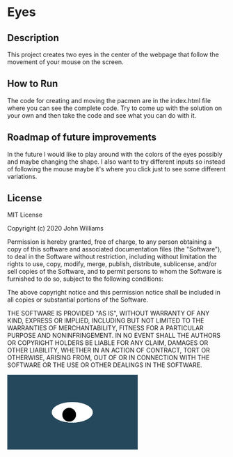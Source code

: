 # Eyes
## Description
This project creates two eyes in the center of the webpage that follow the movement of your mouse on the screen. 
## How to Run
The code for creating and moving the pacmen are in the index.html file where you can see the complete code. Try to come up with the solution on your own and then take the code and see what you can do with it.
## Roadmap of future improvements
In the future I would like to play around with the colors of the eyes possibly and maybe changing the shape. I also want to try different inputs so instead of following the mouse maybe it's where you click just to see some different variations. 
## License
MIT License

Copyright (c) 2020 John Williams

Permission is hereby granted, free of charge, to any person obtaining a copy
of this software and associated documentation files (the "Software"), to deal
in the Software without restriction, including without limitation the rights
to use, copy, modify, merge, publish, distribute, sublicense, and/or sell
copies of the Software, and to permit persons to whom the Software is
furnished to do so, subject to the following conditions:

The above copyright notice and this permission notice shall be included in all
copies or substantial portions of the Software.

THE SOFTWARE IS PROVIDED "AS IS", WITHOUT WARRANTY OF ANY KIND, EXPRESS OR
IMPLIED, INCLUDING BUT NOT LIMITED TO THE WARRANTIES OF MERCHANTABILITY,
FITNESS FOR A PARTICULAR PURPOSE AND NONINFRINGEMENT. IN NO EVENT SHALL THE
AUTHORS OR COPYRIGHT HOLDERS BE LIABLE FOR ANY CLAIM, DAMAGES OR OTHER
LIABILITY, WHETHER IN AN ACTION OF CONTRACT, TORT OR OTHERWISE, ARISING FROM,
OUT OF OR IN CONNECTION WITH THE SOFTWARE OR THE USE OR OTHER DEALINGS IN THE
SOFTWARE.

<img src= "oneeye.png" width='300'/>
